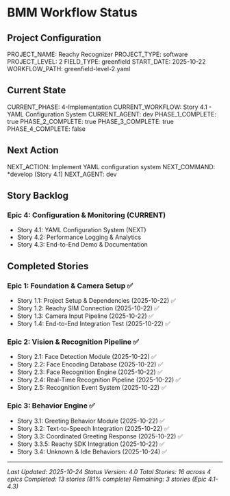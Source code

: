 # BMM Workflow Status

## Project Configuration

PROJECT_NAME: Reachy Recognizer
PROJECT_TYPE: software
PROJECT_LEVEL: 2
FIELD_TYPE: greenfield
START_DATE: 2025-10-22
WORKFLOW_PATH: greenfield-level-2.yaml

## Current State

CURRENT_PHASE: 4-Implementation
CURRENT_WORKFLOW: Story 4.1 - YAML Configuration System
CURRENT_AGENT: dev
PHASE_1_COMPLETE: true
PHASE_2_COMPLETE: true
PHASE_3_COMPLETE: true
PHASE_4_COMPLETE: false

## Next Action

NEXT_ACTION: Implement YAML configuration system
NEXT_COMMAND: *develop (Story 4.1)
NEXT_AGENT: dev

## Story Backlog

### Epic 4: Configuration & Monitoring (CURRENT)
- Story 4.1: YAML Configuration System (NEXT)
- Story 4.2: Performance Logging & Analytics
- Story 4.3: End-to-End Demo & Documentation

## Completed Stories

### Epic 1: Foundation & Camera Setup ✅
- Story 1.1: Project Setup & Dependencies (2025-10-22) ✅
- Story 1.2: Reachy SIM Connection (2025-10-22) ✅
- Story 1.3: Camera Input Pipeline (2025-10-22) ✅
- Story 1.4: End-to-End Integration Test (2025-10-22) ✅

### Epic 2: Vision & Recognition Pipeline ✅
- Story 2.1: Face Detection Module (2025-10-22) ✅
- Story 2.2: Face Encoding Database (2025-10-22) ✅
- Story 2.3: Face Recognition Engine (2025-10-22) ✅
- Story 2.4: Real-Time Recognition Pipeline (2025-10-22) ✅
- Story 2.5: Recognition Event System (2025-10-22) ✅

### Epic 3: Behavior Engine ✅
- Story 3.1: Greeting Behavior Module (2025-10-22) ✅
- Story 3.2: Text-to-Speech Integration (2025-10-22) ✅
- Story 3.3: Coordinated Greeting Response (2025-10-22) ✅
- Story 3.3.5: Reachy SDK Integration (2025-10-22) ✅
- Story 3.4: Unknown & Idle Behaviors (2025-10-24) ✅

---

_Last Updated: 2025-10-24_
_Status Version: 4.0_
_Total Stories: 16 across 4 epics_
_Completed: 13 stories (81% complete)_
_Remaining: 3 stories (Epic 4.1-4.3)_
